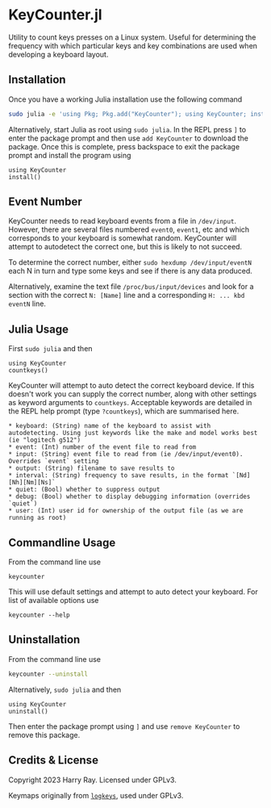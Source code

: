 # KeyCounter.jl

Utility to count keys presses on a Linux system. Useful for determining the frequency with which particular keys and key combinations are used when developing a keyboard layout.

## Installation

Once you have a working Julia installation use the following command
```bash
sudo julia -e 'using Pkg; Pkg.add("KeyCounter"); using KeyCounter; install()'
```

Alternatively, start Julia as root using `sudo julia`. In the REPL press `]` to enter the package prompt and then use `add KeyCounter` to download the package. Once this is complete, press backspace to exit the package prompt and install the program using
```julia-repl
using KeyCounter
install()
```

## Event Number

KeyCounter needs to read keyboard events from a file in `/dev/input`. However, there are several files numbered `event0`, `event1`, etc and which corresponds to your keyboard is somewhat random. KeyCounter will attempt to autodetect the correct one, but this is likely to not succeed.

To determine the correct number, either `sudo hexdump /dev/input/eventN` each N in turn and type some keys and see if there is any data produced.

Alternatively, examine the text file `/proc/bus/input/devices` and look for a section with the correct `N: [Name]` line and a corresponding `H: ... kbd eventN` line.

## Julia Usage

First `sudo julia` and then
```julia-repl
using KeyCounter
countkeys()
```
KeyCounter will attempt to auto detect the correct keyboard device. If this doesn't work you can supply the correct number, along with other settings as keyword arguments to `countkeys`. Acceptable keywords are detailed in the REPL help prompt (type `?countkeys`), which are summarised here.

    * keyboard: (String) name of the keyboard to assist with autodetecting. Using just keywords like the make and model works best (ie "logitech g512")
    * event: (Int) number of the event file to read from
    * input: (String) event file to read from (ie /dev/input/event0). Overrides `event` setting
    * output: (String) filename to save results to
    * interval: (String) frequency to save results, in the format `[Nd][Nh][Nm][Ns]`
    * quiet: (Bool) whether to suppress output
    * debug: (Bool) whether to display debugging information (overrides `quiet`)
    * user: (Int) user id for ownership of the output file (as we are running as root)

## Commandline Usage

From the command line use
```
keycounter
```
This will use default settings and attempt to auto detect your keyboard. For list of available options use
```
keycounter --help
```

## Uninstallation

From the command line use
```bash
keycounter --uninstall
```

Alternatively, `sudo julia` and then
```julia-repl
using KeyCounter
uninstall()
```
Then enter the package prompt using `]` and use `remove KeyCounter` to remove this package.

## Credits & License

Copyright 2023 Harry Ray. Licensed under GPLv3.

Keymaps originally from [`logkeys`](https://github.com/kernc/logkeys), used under GPLv3.
